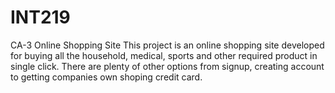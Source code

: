 # INT219
CA-3 Online Shopping Site
This project is an online shopping site developed for buying all the household, medical, sports and other required product in single click. There are plenty of other options from signup, creating account to getting companies own shoping credit card.
